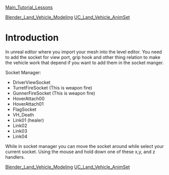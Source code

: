 [Main\_Tutorial\_Lessons](Main_Tutorial_Lessons.md)

[Blender\_Land\_Vehicle\_Modeling](Blender_Land_Vehicle_Modeling.md) [UC\_Land\_Vehicle\_AnimSet](UC_Land_Vehicle_AnimSet.md)

# Introduction #
In unreal editor where you import your mesh into the level editor. You need to add the socket for view port, grip hook and other thing relation to make the vehicle work that depend if you want to add them in the socket manger.

Socket Manager:
  * DriverViewSocket
  * TurretFireSocket (This is weapon fire)
  * GunnerFireSocket (This is weapon fire)
  * HoverAttach00
  * HoverAttach01
  * FlagSocket
  * VH\_Death
  * Link01 (healer)
  * Link02
  * Link03
  * Link04

While in socket manager you can move the socket around while select your current socket. Using the mouse and hold down one of these x,y, and z handlers.

[Blender\_Land\_Vehicle\_Modeling](Blender_Land_Vehicle_Modeling.md) [UC\_Land\_Vehicle\_AnimSet](UC_Land_Vehicle_AnimSet.md)